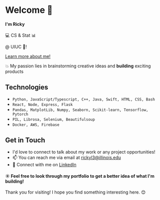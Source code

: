 # Welcome :open_hands: 

#### I'm Ricky 
:computer: CS & Stat :bar_chart: 

@ UIUC :corn:!

[Learn more about me!](https://personalportfolio-six-theta.vercel.app/)



:collision: My passion lies in brainstorming creative ideas and **building** exciting products 

## Technologies
- `Python, JavaScript/Typescript, C++, Java, Swift, HTML, CSS, Bash`
- `React, Node, Express, Flask`
- `Pandas, MatplotLib, Numpy, Seaborn, Scikit-learn, Tensorflow, Pytorch`
- `PIL, Librosa, Selenium, Beautifulsoup`
- `Docker, AWS, Firebase`

## Get in Touch
- I'd love to connect to talk about my work or any project opportunities!
- 📫 You can reach me via email at [rickyl3@illinois.edu](mailto:rickyl3@illinois.edu)
- 🔗 Connect with me on [LinkedIn](https://www.linkedin.com/in/ricky-lin1)


#### :sunny: Feel free to look through my portfolio to get a better idea of what I'm building! 
Thank you for visiting! I hope you find something interesting here. 😊


